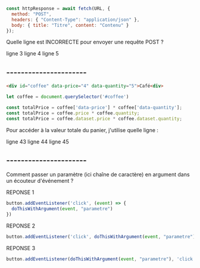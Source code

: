 ```js
const httpResponse = await fetch(URL, {
  method: "POST",
  headers: { "Content-Type": "application/json" },
  body: { title: "Titre", content: "Contenu" }
});
```

Quelle ligne est INCORRECTE pour envoyer une requête POST ?

ligne 3
ligne 4
ligne 5




















## ----------------------

```html
<div id="coffee" data-price="4" data-quantity="5">Café<div>
```

```js
let coffee = document.querySelector('#coffee')

const totalPrice = coffee['data-price'] * coffee['data-quantity'];
const totalPrice = coffee.price * coffee.quantity;
const totalPrice = coffee.dataset.price * coffee.dataset.quantity;
```

Pour accéder à la valeur totale du panier, j'utilise quelle ligne :

ligne 43
ligne 44
ligne 45






















## ----------------------

Comment passer un paramètre (ici chaîne de caractère) en argument dans un écouteur d'événement ?

REPONSE 1
```js
button.addEventListener('click', (event) => {
  doThisWithArgument(event, "parametre")
})
```

REPONSE 2
```js
button.addEventListener('click', doThisWithArgument(event, "parametre"))
```

REPONSE 3
```js
button.addEventListener(doThisWithArgument(event, "parametre"), 'click')
```